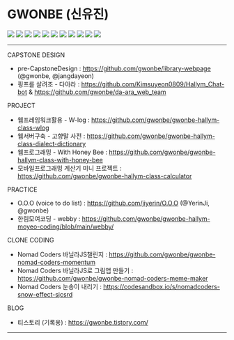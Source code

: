 # GWONBE (신유진)

<img src="https://img.shields.io/badge/html-E34F26?style=for-the-badge&logo=html5&logoColor=white"> <img src="https://img.shields.io/badge/css-1572B6?style=for-the-badge&logo=css3&logoColor=white"> <img src="https://img.shields.io/badge/javascript-F7DF1E?style=for-the-badge&logo=javascript&logoColor=white"> <img src="https://img.shields.io/badge/jquery-0769AD?style=for-the-badge&logo=jquery&logoColor=white"> <img src="https://img.shields.io/badge/Java-437291?style=for-the-badge&logo=OpenJDK&logoColor=white"> <img src="https://img.shields.io/badge/jsp-437291?style=for-the-badge&logo=OpenJDK&logoColor=white"> <img src="https://img.shields.io/badge/spring-6DB33F?style=for-the-badge&logo=spring&logoColor=white"> <img src="https://img.shields.io/badge/spring boot-6DB33F?style=for-the-badge&logo=springboot&logoColor=white"> <img src="https://img.shields.io/badge/mysql-4479A1?style=for-the-badge&logo=mysql&logoColor=white"> <img src="https://img.shields.io/badge/mariadb-003545?style=for-the-badge&logo=mariadb&logoColor=white"> <img src="https://img.shields.io/badge/figma-F24E1E?style=for-the-badge&logo=figma&logoColor=white">

<hr>

CAPSTONE DESIGN

- pre-CapstoneDesign : https://github.com/gwonbe/library-webpage (@gwonbe, @jangdayeon)
- 핑프를 살려조 - 다아라 : https://github.com/Kimsuyeon0809/Hallym_Chat-bot & https://github.com/gwonbe/da-ara_web_team

PROJECT

- 웹프레임워크활용 - W-log : https://github.com/gwonbe/gwonbe-hallym-class-wlog
- 웹서버구축 - 고향말 사전 : https://github.com/gwonbe/gwonbe-hallym-class-dialect-dictionary
- 웹프로그래밍 - With Honey Bee : https://github.com/gwonbe/gwonbe-hallym-class-with-honey-bee
- 모바일프로그래밍 계산기 미니 프로젝트 : https://github.com/gwonbe/gwonbe-hallym-class-calculator

PRACTICE

- O.O.O (voice to do list) : https://github.com/jiyerin/O.O.O (@YerinJi, @gwonbe)
- 한림모여코딩 - webby : https://github.com/gwonbe/gwonbe-hallym-moyeo-coding/blob/main/webby/

CLONE CODING

- Nomad Coders 바닐라JS챌린지 : https://github.com/gwonbe/gwonbe-nomad-coders-momentum
- Nomad Coders 바닐라JS로 그림앱 만들기 : https://github.com/gwonbe/gwonbe-nomad-coders-meme-maker
- Nomad Coders 눈송이 내리기 : https://codesandbox.io/s/nomadcoders-snow-effect-sjcsrd

BLOG

- 티스토리 (기록용) : https://gwonbe.tistory.com/

<hr>
